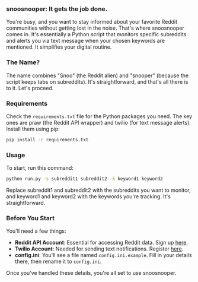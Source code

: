 ### snoosnooper: It gets the job done.
You're busy, and you want to stay informed about your favorite Reddit communities without getting lost in the noise. That's where snoosnooper comes in. It's essentially a Python script that monitors specific subreddits and alerts you via text message when your chosen keywords are mentioned. It simplifies your digital routine.

### The Name?
The name combines "Snoo" (the Reddit alien) and "snooper" (because the script keeps tabs on subreddits). It's straightforward, and that's all there is to it. Let's proceed.

### Requirements
Check the `requirements.txt` file for the Python packages you need. The key ones are praw (the Reddit API wrapper) and twilio (for text message alerts). Install them using pip:

```bash
pip install -r requirements.txt
```

### Usage
To start, run this command:
```bash
python run.py -s subreddit1 subreddit2 -k keyword1 keyword2
```

Replace subreddit1 and subreddit2 with the subreddits you want to monitor, and keyword1 and keyword2 with the keywords you're tracking. It's straightforward.

### Before You Start
You'll need a few things:
- **Reddit API Account**: Essential for accessing Reddit data. Sign up [here](https://www.reddit.com/wiki/api).
- **Twilio Account**: Needed for sending text notifications. Register [here](https://www.twilio.com).
- **config.ini**: You'll see a file named `config.ini.example`. Fill in your details there, then rename it to `config.ini`. 

Once you've handled these details, you're all set to use snoosnooper.
